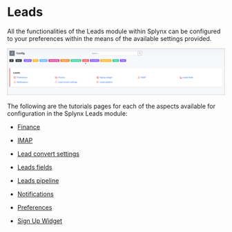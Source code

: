 Leads
=============

All the functionalities of the Leads module within Splynx can be configured to your preferences within the means of the available settings provided.

![crm](crm.png)

The following are the tutorials pages for each of the aspects available for configuration in the Splynx Leads module:


* [Finance](configuration/crm/finance/finance.md)

* [IMAP](configuration/crm/imap/imap.md)

* [Lead convert settings](configuration/crm/lead_convert_settings/lead_convert_settings.md)

* [Leads fields](configuration/crm/leads_fields/leads_fields.md)

* [Leads pipeline](configuration/crm/leads_pipeline/leads_pipeline.md)

* [Notifications](configuration/crm/notifications/notifications.md)

* [Preferences](configuration/crm/preferences/preferences.md)

* [Sign Up Widget](configuration/crm/sign_up_widget/sign_up_widget.md)
